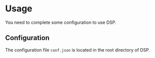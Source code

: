 # Usage
You need to complete some configuration to use DSP.

## Configuration
The configuration file `conf.json` is located in the root directory of DSP.
